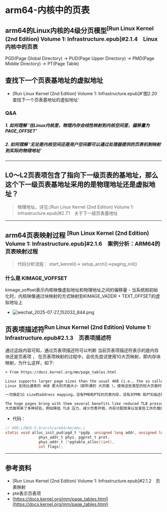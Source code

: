 # arm64-内核中的页表
## arm64的Linux内核的4级分页模型<sup>[Run Linux Kernel (2nd Edition) Volume 1: Infrastructure.epub]#2.1.4　Linux内核中的页表</sup>
PGD(Page Global Directory) -> PUD(Page Upper Directory) -> PMD(Page Middle Directory) -> PT(Page Table)

## 查找下一个页表基地址的虚拟地址
- [Run Linux Kernel (2nd Edition) Volume 1: Infrastructure.epub]#‘图2.20　查找下一个页表基地址的虚拟地址’

### Q&A
##### 1. 如何理解 ‘在Linux内核里，物理内存会线性映射到内核空间里，偏移量为PAGE_OFFSET’


##### 2. 如何理解 ‘无论是内核空间还是用户空间都可以通过处理器提供的页表机制映射到实际的物理地址’
---

## L0～L2页表项包含了指向下一级页表的基地址，那么这个下一级页表基地址采用的是物理地址还是虚拟地址？
> 物理地址，详见:[Run Linux Kernel (2nd Edition) Volume 1: Infrastructure.epub]#2.7.1　关于下一级页表基地址


---

## arm64页表映射过程 <sup>[Run Linux Kernel (2nd Edition) Volume 1: Infrastructure.epub]#2.1.6　案例分析：ARM64的页表映射过程</sup>
> 代码分析流程： start_kenrel()-> setup_arch()->paging_init()

### 什么是 KIMAGE_VOFFSET
kimage_voffset表示内核映像虚拟地址和物理地址之间的偏移量 - 当系统刚初始化时，内核映像通过块映射的方式映射到KIMAGE_VADDR + TEXT_OFFSET的虚拟地址上
- ![wechat_2025-07-27_152032_844.png](./999.IMGS/wechat_2025-07-27_152032_844.png)

## 页表项描述符<sup>Run Linux Kernel (2nd Edition) Volume 1: Infrastructure.epub#2.1.3　页表项描述符</sup>
通过这段内容可知，通过页表项描述符可以判断 当前页表项描述符表示的是内存块还是页表项  ， 在页表项映射的过程中，会优先尝试使用1G大页映射，即内存块映射，为什么这样，如下:
```txt
> From https://docs.kernel.org/mm/page_tables.html

Linux supports larger page sizes than the usual 4KB (i.e., the so called huge pages). When using these kinds of larger pages, higher level pages can directly map them, with no need to use lower level page entries (PTE). Huge pages contain large contiguous physical regions that usually span from 2MB to 1GB. They are respectively mapped by the PMD and PUD page entries.
Linux 支持比通常的 4KB 更大的页面大小（即所谓的 大页面 ）。使用这些类型的较大页面时，更高级别的页面可以直接映射它们，而无需使用较低级别的页面条目 （PTE）。大页面包含大型连续物理区域，通常跨度为 2MB 到 1GB。它们分别由 PMD 和 PUD 页面条目映射。

一次搞定1G size的address mapping，没有PMD和PTE的页表内存，没有对PMD 和PTE描述符的访问,简单高效

The huge pages bring with them several benefits like reduced TLB pressure, reduced page table overhead, memory allocation efficiency, and performance improvement for certain workloads. However, these benefits come with trade-offs, like wasted memory and allocation challenges.
大页面带来了多种好处，例如降低 TLB 压力、减少页表开销、内存分配效率以及某些工作负载的性能改进。然而，这些好处也伴随着权衡，例如浪费内存和分配挑战。
```

- 代码：
```c
// 000.LINUX-5.9/arch/arm64/mm/mmu.c
static void alloc_init_pud(pgd_t *pgdp, unsigned long addr, unsigned long end,
			   phys_addr_t phys, pgprot_t prot,
			   phys_addr_t (*pgtable_alloc)(int),
			   int flags);
```



---

## 参考资料
- [Run Linux Kernel (2nd Edition) Volume 1: Infrastructure.epub]#2.1.2　页表映射
- pte表示页表项
- [https://docs.kernel.org/mm/page_tables.html](https://docs.kernel.org/mm/page_tables.html)